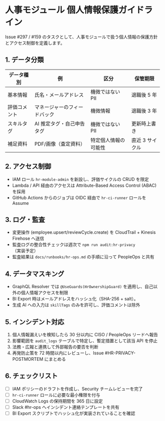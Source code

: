 # 人事モジュール 個人情報保護ガイドライン

Issue #297 / #159 のタスクとして、人事モジュールで扱う個人情報の保護方針とアクセス制御を定義します。

## 1. データ分類
| データ種別 | 例 | 区分 | 保管期限 |
|-------------|----|------|-----------|
| 基本情報 | 氏名・メールアドレス | 機微ではない PII | 退職後 5 年 |
| 評価コメント | マネージャーのフィードバック | 機微情報 | 退職後 3 年 |
| スキルタグ | AI 推定タグ・自己申告タグ | 機微ではない PII | 更新時上書き |
| 補足資料 | PDF/画像（査定資料） | 特定個人情報の可能性 | 直近 3 サイクル |

## 2. アクセス制御
- IAM ロール `hr-module-admin` を新設し、評価サイクルの CRUD を限定
- Lambda / API 経由のアクセスは Attribute-Based Access Control (ABAC) を採用
- GitHub Actions からのジョブは OIDC 経由で `hr-ci-runner` ロールを Assume

## 3. ログ・監査
- 変更操作 (employee.upsert/reviewCycle.create) を CloudTrail + Kinesis Firehose へ送信
- 監査ログの整合性チェックは週次で `npm run audit:hr-privacy`（実装予定）
- 監査結果は `docs/runbooks/hr-ops.md` の手順に沿って PeopleOps と共有

## 4. データマスキング
- GraphQL Resolver では `@UseGuards(HrOwnershipGuard)` を適用し、自己以外の個人情報アクセスを制限
- BI Export 時はメールアドレスをハッシュ化（SHA-256 + salt）。
- 生成 AI への入力は `skillTags` のみを許可し、評価コメントは除外

## 5. インシデント対応
1. 個人情報漏えいを検知したら 30 分以内に CISO / PeopleOps リードへ報告
2. 影響範囲を `audit_logs` テーブルで特定し、暫定措置として該当 API を停止
3. 法務・広報と連携して外部報告の要否を判断
4. 再発防止策を 72 時間以内にレビューし、Issue #HR-PRIVACY-POSTMORTEM にまとめる

## 6. チェックリスト
- [ ] IAM ポリシーのドラフトを作成し、Security チームレビューを完了
- [ ] `hr-ci-runner` ロールに必要な最小権限を付与
- [ ] CloudWatch Logs の保持期間を 365 日に設定
- [ ] Slack #hr-ops へインシデント連絡テンプレートを共有
- [ ] BI Export スクリプトでハッシュ化が実装されていることを確認
